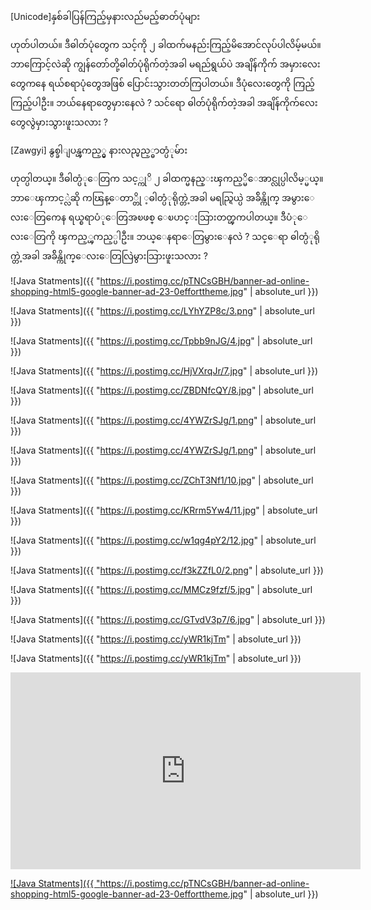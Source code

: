 [Unicode]နှစ်ခါပြန်ကြည့်မှနားလည်မည့်ဓာတ်ပုံများ

ဟုတ်ပါတယ်။ ဒီဓါတ်ပုံတွေက သင့်ကို ၂ ခါထက်မနည်းကြည့်မိအောင်လုပ်ပါလိမ့်မယ်။ ဘာကြောင့်လဲဆို ကျွန်တော်တို့ဓါတ်ပုံရိုက်တဲ့အခါ မရည်ရွယ်ပဲ အချိန်ကိုက် အမှားလေးတွေကနေ ရယ်စရာပုံတွေအဖြစ် ပြောင်းသွားတတ်ကြပါတယ်။ ဒီပုံလေးတွေကို ကြည့်ကြည့်ပါဦး။ ဘယ်နေရာတွေမှားနေလဲ ? သင်ရော ဓါတ်ပုံရိုက်တဲ့အခါ အချိန်ကိုက်လေးတွေလွဲမှားသွားဖူးသလား ?

[Zawgyi] နွစ္ခါျပန္ၾကည့္မွ နားလည္မည့္ဓာတ္ပံုမ်ား

ဟုတ္ပါတယ္။ ဒီဓါတ္ပံုေတြက သင့္ကုိ ၂ ခါထက္မနည္းၾကည့္မိေအာင္လုပ္ပါလိမ့္မယ္။ ဘာေၾကာင့္လဲဆို ကၽြန္ေတာ္တို ့ဓါတ္ပံုရိုက္တဲ့အခါ မရည္ရြယ္ပဲ အခ်ိန္ကိုက္ အမွားေလးေတြကေန ရယ္စရာပံုေတြအၿဖစ္ ေၿပာင္းသြားတတ္ၾကပါတယ္။ ဒီပံုေလးေတြကို ၾကည့္ၾကည့္ပါဦး။ ဘယ္ေနရာေတြမွားေနလဲ ? သင္ေရာ ဓါတ္ပံုရိုက္တဲ့အခါ အခ်ိန္ကိုက္ေလးေတြလြဲမွားသြားဖူးသလား ?

![Java Statments]({{ "https://i.postimg.cc/pTNCsGBH/banner-ad-online-shopping-html5-google-banner-ad-23-0efforttheme.jpg" | absolute_url }})

![Java Statments]({{ "https://i.postimg.cc/LYhYZP8c/3.png" | absolute_url }})

![Java Statments]({{ "https://i.postimg.cc/Tpbb9nJG/4.jpg" | absolute_url }})

![Java Statments]({{ "https://i.postimg.cc/HjVXrqJr/7.jpg" | absolute_url }})

![Java Statments]({{ "https://i.postimg.cc/ZBDNfcQY/8.jpg" | absolute_url }})

![Java Statments]({{ "https://i.postimg.cc/4YWZrSJg/1.png" | absolute_url }})

![Java Statments]({{ "https://i.postimg.cc/4YWZrSJg/1.png" | absolute_url }})

![Java Statments]({{ "https://i.postimg.cc/ZChT3Nf1/10.jpg" | absolute_url }})

![Java Statments]({{ "https://i.postimg.cc/KRrm5Yw4/11.jpg" | absolute_url }})

![Java Statments]({{ "https://i.postimg.cc/w1qg4pY2/12.jpg" | absolute_url }})

![Java Statments]({{ "https://i.postimg.cc/f3kZZfL0/2.png" | absolute_url }})

![Java Statments]({{ "https://i.postimg.cc/MMCz9fzf/5.jpg" | absolute_url }})

![Java Statments]({{ "https://i.postimg.cc/GTvdV3p7/6.jpg" | absolute_url }})

![Java Statments]({{ "https://i.postimg.cc/yWR1kjTm" | absolute_url }})

![Java Statments]({{ "https://i.postimg.cc/yWR1kjTm" | absolute_url }})

<iframe width="560" height="315" src="https://www.youtube.com/embed/2nY2BoXNQoA" frameborder="0" allow="accelerometer; autoplay; encrypted-media; gyroscope; picture-in-picture" allowfullscreen></iframe>


<a href="https://"> ![Java Statments]({{ "https://i.postimg.cc/pTNCsGBH/banner-ad-online-shopping-html5-google-banner-ad-23-0efforttheme.jpg" | absolute_url }}) </a>
